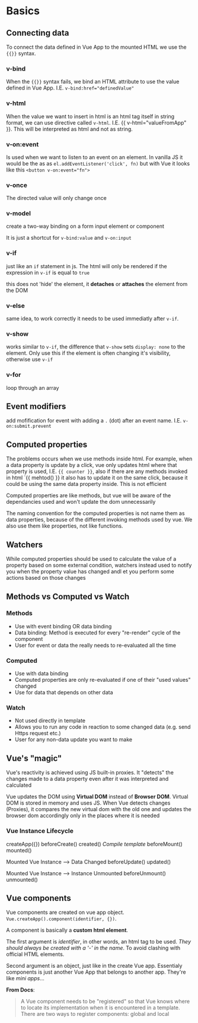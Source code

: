 # Basics

## Connecting data

To connect the data defined in Vue App to the mounted HTML we use the `{{}}` syntax.

### v-bind

When the `{{}}` syntax fails, we bind an HTML attribute to use the value defined in Vue App. I.E. `v-bind:href="definedValue"`

### v-html

When the value we want to insert in html is an html tag itself in string format, we can use directive called `v-html`. I.E. {{ v-html="valueFromApp" }}. This will be interpreted as html and not as string.

### v-on:event

Is used when we want to listen to an event on an element. In vanilla JS it would be the as as `el.addEventListener('click', fn)` but with Vue it looks like this `<button v-on:event="fn">`

### v-once

The directed value will only change once

### v-model

create a two-way binding on a form input element or component

It is just a shortcut for `v-bind:value` and `v-on:input`

### v-if

just like an `if` statement in js. The html will only be rendered if the expression in `v-if` is equal to `true`

this does not 'hide' the element, it **detaches** or **attaches** the element from the DOM

### v-else

same idea, to work correctly it needs to be used immediatly after `v-if`.

### v-show

works similar to `v-if`, the difference that `v-show` sets `display: none` to the element. Only use this if the element is often changing it's visibility, otherwise use `v-if`

### v-for

loop through an array

## Event modifiers

add mofification for event with adding a `.` (dot) after an event name. I.E. `v-on:submit.prevent`

## Computed properties

The problems occurs when we use methods inside html. For example, when a data property is update by a click, vue only updates html where that property is used, I.E. `{{ counter }}`, also if there are any methods invoked in html `{{ mehtod() }} it also has to update it on the same click, because it could be using the same data property inside. This is not efficient

Computed properties are like methods, but vue will be aware of the dependancies used and won't update the dom unnecessarily

The naming convention for the computed properties is not name them as data properties, because of the different invoking methods used by vue. We also use them like properties, not like functions.

## Watchers

While computed properties should be used to calculate the value of a property based on some external condition, watchers instead used to notify you when the property value has changed andl et you perform some actions based on those changes

## Methods vs Computed vs Watch

### Methods

- Use with event binding OR data binding
- Data binding: Method is executed for every "re-render" cycle of the component
- User for event or data the really needs to re-evaluated all the time

### Computed

- Use with data binding
- Computed properties are only re-evaluated if one of their "used values" changed
- Use for data that depends on other data

### Watch

- Not used directly in template
- Allows you to run any code in reaction to some changed data (e.g. send Https request etc.)
- User for any non-data update you want to make

## Vue's "magic"

Vue's reactivity is achieved using JS built-in proxies. It "detects" the changes made to a data property even after it was interpreted and calculated

Vue updates the DOM using **Virtual DOM** instead of **Browser DOM**. Virtual DOM is stored in memory and uses JS. When Vue detects changes (Proxies), it compares the new virtual dom with the old one and updates the browser dom accordingly only in the places where it is needed

### Vue Instance Lifecycle

createApp({})
beforeCreate()
created()
_Compile template_
beforeMount()
mounted()

Mounted Vue Instance --> Data Changed
beforeUpdate()
updated()

Mounted Vue Instance --> Instance Unmounted
beforeUnmount()
unmounted()

## Vue components

Vue components are created on vue app object. `Vue.createApp().component(identifier, {})`.

A component is basically a **custom html element**.

The first argument is _identifier_, in other words, an html tag to be used. _They should always be created with a '-' in the name_. To avoid clashing with official HTML elements.

Second argument is an object, just like in the create Vue app. Essentialy components is just another Vue App that belongs to another app. They're like _mini apps_...

**From Docs**:

> A Vue component needs to be "registered" so that Vue knows where to locate its implementation when it is encountered in a template. There are two ways to register components: global and local

